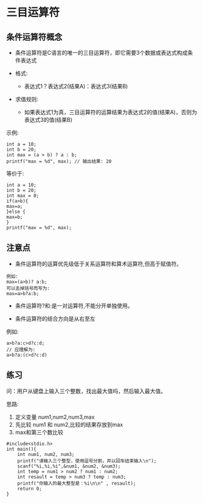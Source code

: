 # 三目运算符


## 条件运算符概念

- 条件运算符是C语言的唯一的三目运算符，即它需要3个数据或表达式构成条件表达式

- 格式:
    + 表达式1？表达式2(结果A)：表达式3(结果B)

- 求值规则:
    + 如果表达式1为真，三目运算符的运算结果为表达式2的值(结果A)，否则为表达式3的值(结果B)

示例:
```
int a = 10;
int b = 20;
int max = (a > b) ? a : b;
printf("max = %d", max); // 输出结果: 20
```

等价于:

```
int a = 10;
int b = 20;
int max = 0;
if(a>b){
max=a;
}else {
max=b;
}
printf("max = %d", max);
```

## 注意点

- 条件运算符的运算优先级低于关系运算符和算术运算符,但高于赋值符。

```
例如:
max=(a>b)? a:b;
可以去掉括号而写为:
max=a>b?a:b;
```

- 条件运算符?和:是一对运算符,不能分开单独使用。

- 条件运算符的结合方向是从右至左

例如:
```
a>b?a:c>d?c:d;
// 应理解为:
a>b?a:(c>d?c:d)
```

## 练习

问：用户从键盘上输入三个整数，找出最大值吗，然后输入最大值。

思路:
1. 定义变量 num1,num2,num3,max
2. 先比较 num1 和 num2,比较的结果存放到max 
3. max和第三个数比较

```
#include<stdio.h>
int main(){
    int num1, num2, num3;
    printf("请输入三个整型，使用逗号分割，并以回车结束输入\n");
    scanf("%i,%i,%i",&num1, &num2, &num3);
    int temp = num1 > num2 ? num1 : num2;
    int resault = temp > num3 ? temp : num3;
    printf("你输入的最大整型是：%i\n\n" , resault);
    return 0;
}
```